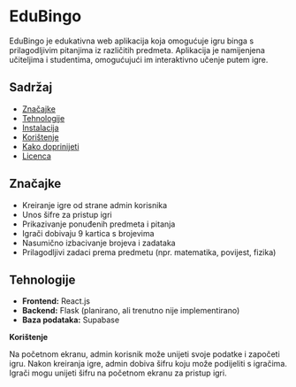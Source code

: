 # EduBingo

EduBingo je edukativna web aplikacija koja omogućuje igru binga s prilagodljivim pitanjima iz različitih predmeta. Aplikacija je namijenjena učiteljima i studentima, omogućujući im interaktivno učenje putem igre.

## Sadržaj

- [Značajke](#značajke)
- [Tehnologije](#tehnologije)
- [Instalacija](#instalacija)
- [Korištenje](#korištenje)
- [Kako doprinijeti](#kako-doprinijeti)
- [Licenca](#licenca)

## Značajke

- Kreiranje igre od strane admin korisnika
- Unos šifre za pristup igri
- Prikazivanje ponuđenih predmeta i pitanja
- Igrači dobivaju 9 kartica s brojevima
- Nasumično izbacivanje brojeva i zadataka
- Prilagodljivi zadaci prema predmetu (npr. matematika, povijest, fizika)

## Tehnologije

- **Frontend:** React.js
- **Backend:** Flask (planirano, ali trenutno nije implementirano)
- **Baza podataka:** Supabase

**Korištenje**

Na početnom ekranu, admin korisnik može unijeti svoje podatke i započeti igru.
Nakon kreiranja igre, admin dobiva šifru koju može podijeliti s igračima.
Igrači mogu unijeti šifru na početnom ekranu za pristup igri.
